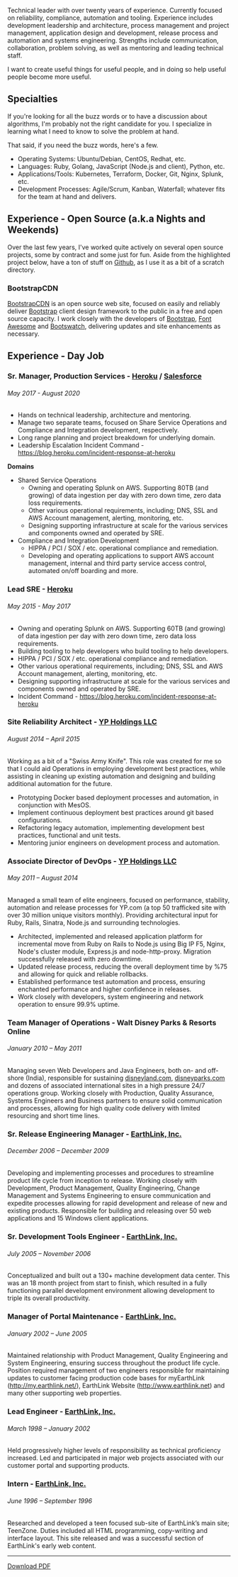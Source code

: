 Technical leader with over twenty years of experience. Currently focused on
reliability, compliance, automation and tooling. Experience includes development
leadership and architecture, process management and project management, application
design and development, release process and automation and systems
engineering. Strengths include communication, collaboration, problem solving,
as well as mentoring and leading technical staff.
 
I want to create useful things for useful people, and in doing so help useful
people become more useful.

## Specialties

If you're looking for all the buzz words or to have a discussion about algorithms,
I'm probably not the right candidate for you. I specialize in learning what I
need to know to solve the problem at hand.

That said, if you need the buzz words, here's a few.

* Operating Systems: Ubuntu/Debian, CentOS, Redhat, etc.
* Languages: Ruby, Golang, JavaScript (Node.js and client), Python, etc.
* Applications/Tools: Kubernetes, Terraform, Docker, Git, Nginx, Splunk, etc.
* Development Processes: Agile/Scrum, Kanban, Waterfall; whatever fits for the
  team at hand and delivers.

## Experience - Open Source (a.k.a Nights and Weekends)

Over the last few years, I've worked quite actively on several open source
projects, some by contract and some just for fun. Aside from the highlighted
project below, have a ton of stuff on [Github](https://github.com/jmervine),
as I use it as a bit of a scratch directory.

### BootstrapCDN

[BootstrapCDN](http://www.bootstrapcdn.com/) is an open source web site, focused
on easily and reliably deliver [Bootstrap](http://getbootstrap.com/) client design
framework to the public in a free and open source capacity. I work closely with
the developers of [Bootstrap](http://getbootstrap.com/), [Font Awesome](http://fortawesome.github.io/Font-Awesome/)
and [Bootswatch](http://bootswatch.com/), delivering updates and site enhancements
as necessary.

## Experience - Day Job

### Sr. Manager, Production Services - [Heroku](https://www.heroku.com/about) / [Salesforce](https://www.salesforce.com/)

###### May 2017 - August 2020

* Hands on technical leadership, architecture and mentoring.
* Manage two separate teams, focused on Share Service Operations and Compliance
  and Integration development, respectively.
* Long range planning and project breakdown for underlying domain.
* Leadership Escalation Incident Command - https://blog.heroku.com/incident-response-at-heroku

**Domains**
* Shared Service Operations
    * Owning and operating Splunk on AWS. Supporting 80TB (and growing) of data
      ingestion per day with zero down time, zero data loss requirements.
    * Other various operational requirements, including; DNS, SSL and AWS Account
      management, alerting, monitoring, etc.
    * Designing supporting infrastructure at scale for the various services and
      components owned and operated by SRE.
* Compliance and Integration Development
    * HIPPA / PCI / SOX / etc. operational compliance and remediation.
    * Developing and operating applications to support AWS account management,
      internal and third party service access control, automated on/off
      boarding and more.

### Lead SRE - [Heroku](https://www.heroku.com/about)

###### May 2015 - May 2017

* Owning and operating Splunk on AWS. Supporting 60TB (and growing) of data
  ingestion per day with zero down time, zero data loss requirements.
* Building tooling to help developers who build tooling to help developers.
* HIPPA / PCI / SOX / etc. operational compliance and remediation.
* Other various operational requirements, including; DNS, SSL and AWS Account
  management, alerting, monitoring, etc.
* Designing supporting infrastructure at scale for the various services and
  components owned and operated by SRE.
* Incident Command - https://blog.heroku.com/incident-response-at-heroku

### Site Reliability Architect - [YP Holdings LLC](http://www.yellowpages.com)

###### August 2014 – April 2015

Working as a bit of a "Swiss Army Knife". This role was created for me so that
I could aid Operations in employing development best practices, while assisting
in cleaning up existing automation and designing and building additional
automation for the future.

* Prototyping Docker based deployment processes and automation, in conjunction
  with MesOS.
* Implement continuous deployment best practices around git based configurations.
* Refactoring legacy automation, implementing development best practices, functional
  and unit tests.
* Mentoring junior engineers on development process and automation.

### Associate Director of DevOps - [YP Holdings LLC](http://www.yellowpages.com)

###### May 2011 – August 2014

Managed a small team of elite engineers, focused on performance, stability,
automation and release processes for YP.com (a top 50 trafficked site with over
30 million unique visitors monthly). Providing architectural input for Ruby,
Rails, Sinatra, Node.js and surrounding technologies.

* Architected, implemented and released application platform for incremental
  move from Ruby on Rails to Node.js using Big IP F5, Nginx, Node's cluster
  module, Express.js and node-http-proxy. Migration successfully released with
  zero downtime.
* Updated release process, reducing the overall deployment time by %75 and
  allowing for quick and reliable rollbacks.
* Established performance test automation and process, ensuring enchanted
  performance and higher confidence in releases.
* Work closely with developers, system engineering and network operation to
  ensure 99.9% uptime.

### Team Manager of Operations - Walt Disney Parks & Resorts Online

###### January 2010 – May 2011

Managing seven Web Developers and Java Engineers, both on- and off-shore (India),
responsible for sustaining [disneyland.com](https://disneyland.disney.go.com/),
[disneyparks.com](http://disneyparks.disney.go.com/) and dozens of associated
international sites in a high pressure 24/7 operations group. Working closely
with Production, Quality Assurance, Systems Engineers and Business partners to
ensure solid communication and processes, allowing for high quality code delivery
with limited resourcing and short time lines.

### Sr. Release Engineering Manager - [EarthLink, Inc.](http://www.earthlink.net)

###### December 2006 – December 2009

Developing and implementing processes and procedures to streamline product life
cycle from inception to release. Working closely with Development, Product
Management, Quality Engineering, Change Management and Systems Engineering to
ensure communication and expedite processes allowing for rapid development and
release of new and existing products. Responsible for building and releasing
over 50 web applications and 15 Windows client applications.

### Sr. Development Tools Engineer - [EarthLink, Inc.](http://www.earthlink.net)

###### July 2005 – November 2006

Conceptualized and built out a 130+ machine development data center. This was
an 18 month project from start to finish, which resulted in a fully functioning
parallel development environment allowing development to triple its overall
productivity.

### Manager of Portal Maintenance - [EarthLink, Inc.](http://www.earthlink.net)

###### January 2002 – June 2005

Maintained relationship with Product Management, Quality Engineering and System
Engineering, ensuring success throughout the product life cycle. Position
required management of two engineers responsible for maintaining updates to
customer facing production code bases for myEarthLink (http://my.earthlink.net/),
EarthLink Website (http://www.earthlink.net) and many other supporting web
properties.

### Lead Engineer - [EarthLink, Inc.](http://www.earthlink.net)

###### March 1998 – January 2002

Held progressively higher levels of responsibility as technical proficiency
increased. Led and participated in major web projects associated with our
customer portal and supporting products.

### Intern - [EarthLink, Inc.](http://www.earthlink.net)

###### June 1996 – September 1996

Researched and developed a teen focused sub-site of EarthLink’s main site;
TeenZone. Duties included all HTML programming, copy-writing and interface
layout. This site released and was a successful section of EarthLink's early
web content.

----

[Download PDF](https://github.com/jmervine/jmervine.github.io/raw/master/JoshuaMervine.pdf)

